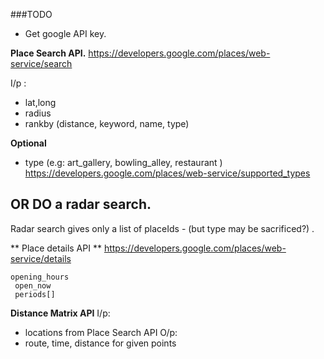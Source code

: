 
###TODO
- Get google API key.

**Place Search API.**
https://developers.google.com/places/web-service/search

 I/p : 
 
  - lat,long
  - radius
  - rankby (distance, keyword, name, type)

  **Optional**
  - type (e.g: art_gallery, bowling_alley, restaurant ) https://developers.google.com/places/web-service/supported_types
 
 ## OR DO a radar search.
 
 Radar search gives only a list of placeIds  - (but type may be sacrificed?) .
 
 ** Place details API **
 https://developers.google.com/places/web-service/details
 
    opening_hours
     open_now
     periods[]
 
 **Distance Matrix API**
 I/p:
  - locations from Place Search API
 O/p: 
  - route, time, distance for given points

 

